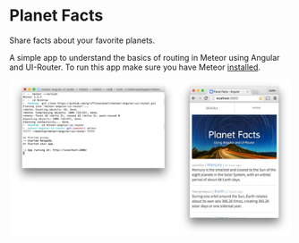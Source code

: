 # Planet Facts

Share facts about your favorite planets.

A simple app to understand the basics of routing in Meteor using Angular and UI-Router. To run this app make sure you have Meteor [installed](https://www.meteor.com/install).

![screenshot](screenshot.jpg)
